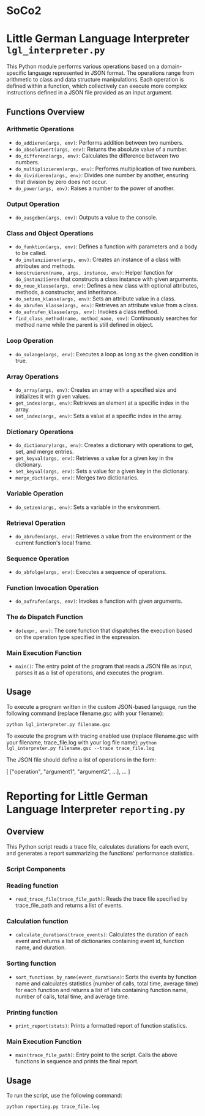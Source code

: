 # SoCo2
# Little German Language Interpreter `lgl_interpreter.py`

This Python module performs various operations based on a domain-specific language represented in JSON format. The operations range from arithmetic to class and data structure manipulations. Each operation is defined within a function, which collectively can execute more complex instructions defined in a JSON file provided as an input argument.

## Functions Overview
### Arithmetic Operations

- `do_addieren(args, env)`: Performs addition between two numbers.
- `do_absolutwert(args, env)`: Returns the absolute value of a number.
- `do_differenz(args, env)`: Calculates the difference between two numbers.
- `do_multiplizieren(args, env)`: Performs multiplication of two numbers.
- `do_dividieren(args, env)`: Divides one number by another, ensuring that division by zero does not occur.
- `do_power(args, env)`: Raises a number to the power of another.

### Output Operation

- `do_ausgeben(args, env)`: Outputs a value to the console.

### Class and Object Operations

- `do_funktion(args, env)`: Defines a function with parameters and a body to be called.
- `do_instanziieren(args, env)`: Creates an instance of a class with attributes and methods.
- `konstruieren(name, args, instance, env)`: Helper function for `do_instanziieren` that constructs a class instance with given arguments.
- `do_neue_klasse(args, env)`: Defines a new class with optional attributes, methods, a constructor, and inheritance.
- `do_setzen_klasse(args, env)`: Sets an attribute value in a class.
- `do_abrufen_klasse(args, env)`: Retrieves an attribute value from a class.
- `do_aufrufen_klasse(args, env)`: Invokes a class method.
- `find_class_method(name, method_name, env)`: Continuously searches for method name while the parent is still defined in object.

### Loop Operation

- `do_solange(args, env)`: Executes a loop as long as the given condition is true.

### Array Operations

- `do_array(args, env)`: Creates an array with a specified size and initializes it with given values.
- `get_index(args, env)`: Retrieves an element at a specific index in the array.
- `set_index(args, env)`: Sets a value at a specific index in the array.

### Dictionary Operations

- `do_dictionary(args, env)`: Creates a dictionary with operations to get, set, and merge entries.
- `get_keyval(args, env)`: Retrieves a value for a given key in the dictionary.
- `set_keyval(args, env)`: Sets a value for a given key in the dictionary.
- `merge_dict(args, env)`: Merges two dictionaries.

### Variable Operation

- `do_setzen(args, env)`: Sets a variable in the environment.

### Retrieval Operation

- `do_abrufen(args, env)`: Retrieves a value from the environment or the current function's local frame.

### Sequence Operation

- `do_abfolge(args, env)`: Executes a sequence of operations.

### Function Invocation Operation

- `do_aufrufen(args, env)`: Invokes a function with given arguments.

### The `do` Dispatch Function

- `do(expr, env)`: The core function that dispatches the execution based on the operation type specified in the expression.

### Main Execution Function

- `main()`: The entry point of the program that reads a JSON file as input, parses it as a list of operations, and executes the program.

## Usage

To execute a program written in the custom JSON-based language, run the following command (replace filename.gsc with your filename):

`python lgl_interpreter.py filename.gsc` 

To execute the program with tracing enabled use (replace filename.gsc with your filename, trace_file.log with your log file name):
`python lgl_interpreter.py filename.gsc --trace trace_file.log` 

The JSON file should define a list of operations in the form:

[
    ["operation", "argument1", "argument2", ...],
    ...
]

# Reporting for Little German Language Interpreter `reporting.py`

## Overview

This Python script reads a trace file, calculates durations for each event, and generates a report summarizing the functions' performance statistics.

### Script Components

### Reading function

- `read_trace_file(trace_file_path)`: Reads the trace file specified by trace_file_path and returns a list of events.

### Calculation function

- `calculate_durations(trace_events)`: Calculates the duration of each event and returns a list of dictionaries containing event id, function name, and duration.

### Sorting function

- `sort_functions_by_name(event_durations)`: Sorts the events by function name and calculates statistics (number of calls, total time, average time) for each function and returns a list of lists containing function name, number of calls, total time, and average time.

### Printing function

- `print_report(stats)`: Prints a formatted report of function statistics.

### Main Execution Function

- `main(trace_file_path)`: Entry point to the script. Calls the above functions in sequence and prints the final report.

## Usage

To run the script, use the following command:

`python reporting.py trace_file.log`





